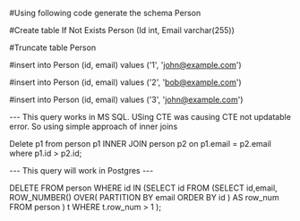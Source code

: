 #Using following code generate the schema Person 

#Create table If Not Exists Person (Id int, Email varchar(255))

#Truncate table Person

#insert into Person (id, email) values ('1', 'john@example.com')

#insert into Person (id, email) values ('2', 'bob@example.com')

#insert into Person (id, email) values ('3', 'john@example.com')

--- This query works in MS SQL. USing CTE was causing CTE not updatable error. So using simple approach of inner joins

Delete p1 from person p1 INNER JOIN person p2 on p1.email = p2.email where p1.id > p2.id;

--- This query will work in Postgres ---

DELETE FROM person
WHERE id IN
    (SELECT id
    FROM
        (SELECT id,email,
         ROW_NUMBER() OVER( PARTITION BY email
        ORDER BY  id ) AS row_num
        FROM person ) t
        WHERE t.row_num > 1 );

